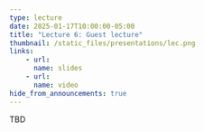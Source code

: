 ```yaml
---
type: lecture
date: 2025-01-17T10:00:00-05:00
title: "Lecture 6: Guest lecture"
thumbnail: /static_files/presentations/lec.png
links:
    - url:
      name: slides
    - url:
      name: video
hide_from_announcements: true
---
```

TBD

<!--
**Suggested Readings:**
- [Readings 1](http://example.com)
- [Readings 2](http://example.com)
-->
